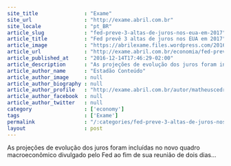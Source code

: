 ```yaml
---
site_title               : "Exame"
site_url                 : "http://exame.abril.com.br"
site_locale              : "pt_BR"
article_slug             : "fed-preve-3-altas-de-juros-nos-eua-em-2017"
article_title            : "Fed prevê 3 altas de juros nos EUA em 2017"
article_image            : "https://abrilexame.files.wordpress.com/2016/10/size_960_16_9_federal-reserve1010.jpg?quality=70&strip=all&w=680"
article_url              : "http://exame.abril.com.br/economia/fed-preve-3-altas-de-juros-nos-eua-em-2017/"
article_published_at     : "2016-12-14T17:46:29-02:00"
article_description      : "As projeções de evolução dos juros foram incluídas no novo quadro macroeconômico divulgado pelo Fed ao fim de sua reunião de dois dias..."
article_author_name      : "Estadão Conteúdo"
article_author_image     : null
article_author_biography : null
article_author_profile   : "http://exame.abril.com.br/autor/matheuscedro/"
article_author_facebook  : null
article_author_twitter   : null
category                 : ['economy']
tags                     : ['Exame']
permalink                : "/:categories/fed-preve-3-altas-de-juros-nos-eua-em-2017/"
layout                   : post
---
```


As projeções de evolução dos juros foram incluídas no novo quadro macroeconômico divulgado pelo Fed ao fim de sua reunião de dois dias...
